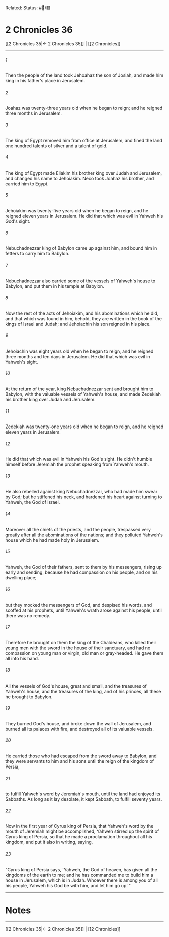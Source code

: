 Related:
Status: #📖/🟥
# 2 Chronicles 36

[[2 Chronicles 35|← 2 Chronicles 35]] | [[2 Chronicles]]
***



###### 1 
Then the people of the land took Jehoahaz the son of Josiah, and made him king in his father's place in Jerusalem. 

###### 2 
Joahaz was twenty-three years old when he began to reign; and he reigned three months in Jerusalem. 

###### 3 
The king of Egypt removed him from office at Jerusalem, and fined the land one hundred talents of silver and a talent of gold. 

###### 4 
The king of Egypt made Eliakim his brother king over Judah and Jerusalem, and changed his name to Jehoiakim. Neco took Joahaz his brother, and carried him to Egypt. 

###### 5 
Jehoiakim was twenty-five years old when he began to reign, and he reigned eleven years in Jerusalem. He did that which was evil in Yahweh his God's sight. 

###### 6 
Nebuchadnezzar king of Babylon came up against him, and bound him in fetters to carry him to Babylon. 

###### 7 
Nebuchadnezzar also carried some of the vessels of Yahweh's house to Babylon, and put them in his temple at Babylon. 

###### 8 
Now the rest of the acts of Jehoiakim, and his abominations which he did, and that which was found in him, behold, they are written in the book of the kings of Israel and Judah; and Jehoiachin his son reigned in his place. 

###### 9 
Jehoiachin was eight years old when he began to reign, and he reigned three months and ten days in Jerusalem. He did that which was evil in Yahweh's sight. 

###### 10 
At the return of the year, king Nebuchadnezzar sent and brought him to Babylon, with the valuable vessels of Yahweh's house, and made Zedekiah his brother king over Judah and Jerusalem. 

###### 11 
Zedekiah was twenty-one years old when he began to reign, and he reigned eleven years in Jerusalem. 

###### 12 
He did that which was evil in Yahweh his God's sight. He didn't humble himself before Jeremiah the prophet speaking from Yahweh's mouth. 

###### 13 
He also rebelled against king Nebuchadnezzar, who had made him swear by God; but he stiffened his neck, and hardened his heart against turning to Yahweh, the God of Israel. 

###### 14 
Moreover all the chiefs of the priests, and the people, trespassed very greatly after all the abominations of the nations; and they polluted Yahweh's house which he had made holy in Jerusalem. 

###### 15 
Yahweh, the God of their fathers, sent to them by his messengers, rising up early and sending, because he had compassion on his people, and on his dwelling place; 

###### 16 
but they mocked the messengers of God, and despised his words, and scoffed at his prophets, until Yahweh's wrath arose against his people, until there was no remedy. 

###### 17 
Therefore he brought on them the king of the Chaldeans, who killed their young men with the sword in the house of their sanctuary, and had no compassion on young man or virgin, old man or gray-headed. He gave them all into his hand. 

###### 18 
All the vessels of God's house, great and small, and the treasures of Yahweh's house, and the treasures of the king, and of his princes, all these he brought to Babylon. 

###### 19 
They burned God's house, and broke down the wall of Jerusalem, and burned all its palaces with fire, and destroyed all of its valuable vessels. 

###### 20 
He carried those who had escaped from the sword away to Babylon, and they were servants to him and his sons until the reign of the kingdom of Persia, 

###### 21 
to fulfill Yahweh's word by Jeremiah's mouth, until the land had enjoyed its Sabbaths. As long as it lay desolate, it kept Sabbath, to fulfill seventy years. 

###### 22 
Now in the first year of Cyrus king of Persia, that Yahweh's word by the mouth of Jeremiah might be accomplished, Yahweh stirred up the spirit of Cyrus king of Persia, so that he made a proclamation throughout all his kingdom, and put it also in writing, saying, 

###### 23 
"Cyrus king of Persia says, 'Yahweh, the God of heaven, has given all the kingdoms of the earth to me; and he has commanded me to build him a house in Jerusalem, which is in Judah. Whoever there is among you of all his people, Yahweh his God be with him, and let him go up.'"

---
# Notes


***
[[2 Chronicles 35|← 2 Chronicles 35]] | [[2 Chronicles]]
